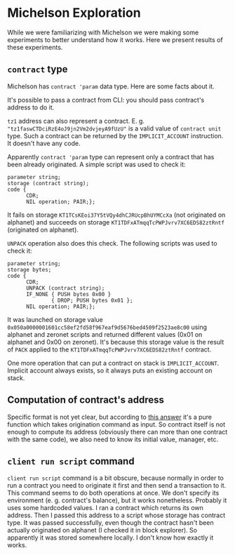 # Michelson Exploration

While we were familiarizing with Michelson we were making some experiments to better understand how it works.
Here we present results of these experiments.


## `contract` type

Michelson has `contract 'param` data type.
Here are some facts about it.

It's possible to pass a contract from CLI: you should pass contract's address to do it.

`tz1` address can also represent a contract.
E. g. `"tz1faswCTDciRzE4oJ9jn2Vm2dvjeyA9fUzU"` is a valid value of `contract unit` type.
Such a contract can be returned by the `IMPLICIT_ACCOUNT` instruction.
It doesn't have any code.

Apparently `contract 'param` type can represent only a contract that has been already originated.
A simple script was used to check it:

```
parameter string;
storage (contract string);
code {
      CDR;
      NIL operation; PAIR;};
```

It fails on storage `KT1TCsKEoi37Y5tVQy4dhCJRUcpBhUYMCcXa` (not originated on alphanet) and succeeds on storage `KT1TDFxATmqqTcPWPJvrv7XC6EDS82ztRntf` (originated on alphanet).

`UNPACK` operation also does this check.
The following scripts was used to check it:

```
parameter string;
storage bytes;
code {
      CDR;
      UNPACK (contract string);
      IF_NONE { PUSH bytes 0x00 }
              { DROP; PUSH bytes 0x01 };
      NIL operation; PAIR;};
```

It was launched on storage value `0x050a0000001601cc58ef2fd58f967eaf9d5676bed4509f2523ae8c00` using alphanet and zeronet scripts and returned different values (0x01 on alphanet and 0x00 on zeronet).
It's because this storage value is the result of `PACK` applied to the `KT1TDFxATmqqTcPWPJvrv7XC6EDS82ztRntf` contract.

One more operation that can put a contract on stack is `IMPLICIT_ACCOUNT`.
Implicit account always exists, so it always puts an existing account on stack.

## Computation of contract's address

Specific format is not yet clear, but according to [this answer](https://tezos.stackexchange.com/a/361/342) it's a pure function which takes origination command as input.
So contract itself is not enough to compute its address (obviously there can more than one contract with the same code), we also need to know its initial value, manager, etc.

## `client run script` command

`client run script` command is a bit obscure, because normally in order to run a contract you need to originate it first and then send a transaction to it.
This command seems to do both operations at once. We don't specify its environment (e. g. contract's balance), but it works nonetheless.
Probably it uses some hardcoded values.
I ran a contract which returns its own address.
Then I passed this address to a script whose storage has contract type.
It was passed successfully, even though the contract hasn't been actually originated on alphanet (I checked it in block explorer).
So apparently it was stored somewhere locally.
I don't know how exactly it works.
